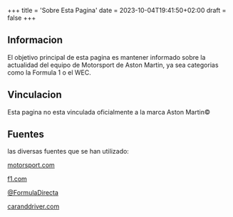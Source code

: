 +++
title = 'Sobre Esta Pagina'
date = 2023-10-04T19:41:50+02:00
draft = false
+++

## Informacion

El objetivo principal de esta pagina es mantener informado sobre la actualidad del equipo de Motorsport de Aston Martin, ya sea categorias como la Formula 1 o el WEC.

## Vinculacion

Esta pagina no esta vinculada oficialmente a la marca Aston Martin©

## Fuentes

las diversas fuentes que se han utilizado:

[motorsport.com](https://es.motorsport.com)

[f1.com](https://www.formula1.com/en/teams/Aston-Martin.html)

[@FormulaDirecta](https://twitter.com/FormulaDirecta)

[caranddriver.com](https://www.caranddriver.com)
